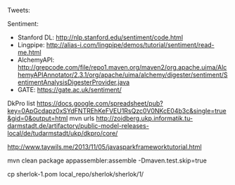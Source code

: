 



Tweets:


Sentiment:
* Stanford DL: http://nlp.stanford.edu/sentiment/code.html
* Lingpipe: http://alias-i.com/lingpipe/demos/tutorial/sentiment/read-me.html
* AlchemyAPI: http://grepcode.com/file/repo1.maven.org/maven2/org.apache.uima/AlchemyAPIAnnotator/2.3.1/org/apache/uima/alchemy/digester/sentiment/SentimentAnalysisDigesterProvider.java
* GATE: https://gate.ac.uk/sentiment/







DkPro list
https://docs.google.com/spreadsheet/pub?key=0ApGcdapz0xSYdFNTREhKeFVEU1RsQzc0V0NKcE04b3c&single=true&gid=0&output=html
mvn urls
http://zoidberg.ukp.informatik.tu-darmstadt.de/artifactory/public-model-releases-local/de/tudarmstadt/ukp/dkpro/core/


http://www.taywils.me/2013/11/05/javasparkframeworktutorial.html

mvn clean package appassembler:assemble -Dmaven.test.skip=true


cp sherlok-1.pom local_repo/sherlok/sherlok/1/

